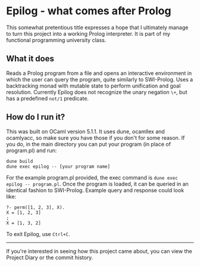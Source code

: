 # Epilog - what comes after Prolog
This somewhat pretentious title expresses a hope that I ultimately manage to turn this project into a working Prolog interpreter. It is part of my functional programming university class.

## What it does
Reads a Prolog program from a file and opens an interactive environment in which the user can query the program, quite similarly to SWI-Prolog. Uses a backtracking monad with mutable state to perform unification and goal resolution.
Currently Epilog does not recognize the unary negation `\+`, but has a predefined `not/1` predicate.

## How do I run it?
This was built on OCaml version 5.1.1. It uses dune, ocamllex and ocamlyacc, so make sure you have those if you don't for some reason. If you do, in the main directory you can put your program (in place of program.pl) and run:
```
dune build
dune exec epilog -- [your program name]
```
For the example program.pl provided, the exec command is `dune exec epilog -- program.pl`.
Once the program is loaded, it can be queried in an identical fashion to SWI-Prolog.
Example query and response could look like:
```
?- perm([1, 2, 3], X).
X = [1, 2, 3]
;
X = [1, 3, 2]
```
To exit Epilog, use `Ctrl+C`.
______

If you're interested in seeing how this project came about, you can view the Project Diary or the commit history.